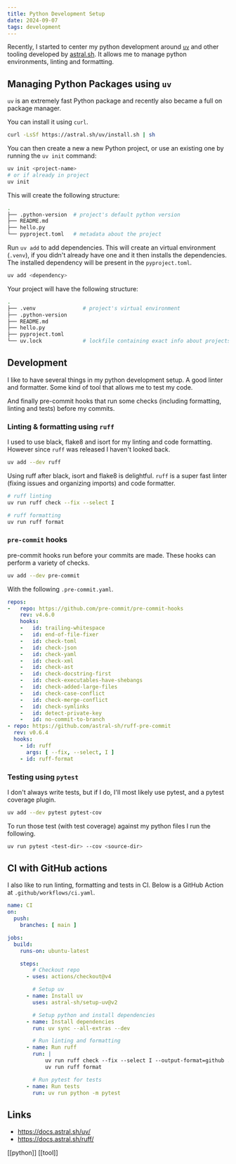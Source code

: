 ```yaml
---
title: Python Development Setup
date: 2024-09-07
tags: development
---
```


Recently, I started to center my python development around [`uv`](https://docs.astral.sh/uv) and other tooling  developed by [astral.sh](https://astral.sh/). It allows me to manage python environments, linting and formatting.

## Managing Python Packages using `uv`

`uv` is an extremely fast Python package and recently also became a full on package manager.

You can install it using `curl`.

```bash
curl -LsSf https://astral.sh/uv/install.sh | sh
```

You can then create a new a new Python project, or use an existing one by running the `uv init` command:

```bash
uv init <project-name>
# or if already in project
uv init
```

This will create the following structure:

```bash
.
├── .python-version  # project's default python version
├── README.md
├── hello.py
└── pyproject.toml   # metadata about the project
```

Run `uv add` to add dependencies. This will create an virtual environment (`.venv`), if you didn't already have one and it then installs the dependencies. The installed dependency will be present in the `pyproject.toml`.

```bash
uv add <dependency>
```

Your project will have the following structure:

```bash
.
├── .venv               # project's virtual environment
├── .python-version
├── README.md
├── hello.py
├── pyproject.toml 
└── uv.lock             # lockfile containing exact info about projects dependencies
```

## Development

I like to have several things in my python development setup. A good linter and formatter. Some kind of tool that allows me to test my code.

And finally pre-commit hooks that run some checks (including formatting, linting and tests) before my commits.

### Linting & formatting using `ruff`

I used to use black, flake8 and isort for my linting and code formatting. However since `ruff` was released I haven't looked back.

```bash
uv add --dev ruff
```

Using ruff after black, isort and flake8 is delightful. `ruff` is a super fast linter (fixing issues and organizing imports) and code formatter. 

```bash
# ruff linting
uv run ruff check --fix --select I

# ruff formatting
uv run ruff format
```

### `pre-commit` hooks

pre-commit hooks run before your commits are made. These hooks can perform a variety of checks.

```bash
uv add --dev pre-commit
```

With the following `.pre-commit.yaml`.

```yaml
repos:
-   repo: https://github.com/pre-commit/pre-commit-hooks
    rev: v4.6.0
    hooks:
    -   id: trailing-whitespace
    -   id: end-of-file-fixer
    -   id: check-toml
    -   id: check-json
    -   id: check-yaml
    -   id: check-xml
    -   id: check-ast
    -   id: check-docstring-first
    -   id: check-executables-have-shebangs
    -   id: check-added-large-files
    -   id: check-case-conflict
    -   id: check-merge-conflict
    -   id: check-symlinks
    -   id: detect-private-key
    -   id: no-commit-to-branch
- repo: https://github.com/astral-sh/ruff-pre-commit
  rev: v0.6.4
  hooks:
    - id: ruff
      args: [ --fix, --select, I ]
    - id: ruff-format
```

### Testing using `pytest`

I don't always write tests, but if I do, I'll most likely use pytest, and a pytest coverage plugin.

```bash
uv add --dev pytest pytest-cov
```

To run those test (with test coverage) against my python files I run the following.

```bash
uv run pytest <test-dir> --cov <source-dir>
```

## CI with GitHub actions

I also like to run linting, formatting and tests in CI. Below is a GitHub Action at `.github/workflows/ci.yaml`. 

```yaml
name: CI
on:
  push:
    branches: [ main ]

jobs:
  build:
    runs-on: ubuntu-latest

    steps:
        # Checkout repo
      - uses: actions/checkout@v4

        # Setup uv
      - name: Install uv
        uses: astral-sh/setup-uv@v2

        # Setup python and install dependencies
      - name: Install dependencies
        run: uv sync --all-extras --dev

        # Run linting and formatting
      - name: Run ruff
        run: |
            uv run ruff check --fix --select I --output-format=github .
            uv run ruff format

        # Run pytest for tests
      - name: Run tests
        run: uv run python -m pytest
```

## Links 

- https://docs.astral.sh/uv/
- https://docs.astral.sh/ruff/

[[python]] [[tool]]

